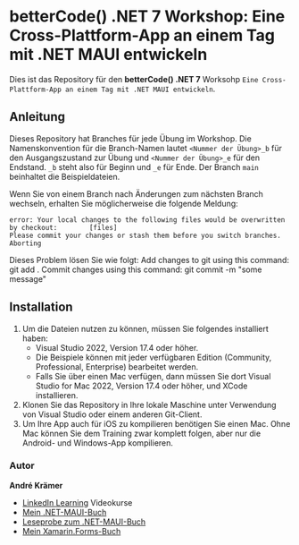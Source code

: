 # betterCode() .NET 7 Workshop: Eine Cross-Plattform-App an einem Tag mit .NET MAUI entwickeln

Dies ist das Repository für den **betterCode() .NET 7** Worksohp `Eine Cross-Plattform-App an einem Tag mit .NET MAUI entwickeln`.

## Anleitung

Dieses Repository hat Branches für jede Übung im Workshop. Die Namenskonvention für die Branch-Namen lautet `<Nummer der Übung>_b` für den Ausgangszustand zur Übung und `<Nummer der Übung>_e` für den Endstand. `_b` steht also für Beginn und `_e` für Ende. Der Branch `main` beinhaltet die Beispieldateien.

Wenn Sie von einem Branch nach Änderungen zum nächsten Branch wechseln, erhalten Sie möglicherweise die folgende Meldung:

```
error: Your local changes to the following files would be overwritten by checkout:        [files]
Please commit your changes or stash them before you switch branches.
Aborting
```

Dieses Problem lösen Sie wie folgt:
    Add changes to git using this command: git add .
    Commit changes using this command: git commit -m "some message"

## Installation

1. Um die Dateien nutzen zu können, müssen Sie folgendes installiert haben:
   - Visual Studio 2022, Version 17.4 oder höher. 
   - Die Beispiele können mit jeder verfügbaren Edition (Community, Professional, Enterprise) bearbeitet werden.
   - Falls Sie über einen Mac verfügen, dann müssen Sie dort Visual Studio for Mac 2022, Version 17.4 oder höher, und XCode installieren.
2. Klonen Sie das Repository in Ihre lokale Maschine unter Verwendung von Visual Studio oder einem anderen Git-Client.
3. Um Ihre App auch für iOS zu kompilieren benötigen Sie einen Mac. Ohne Mac können Sie dem Training zwar komplett folgen, aber nur die Android- und Windows-App kompilieren.

### Autor

**André Krämer**

 - [LinkedIn Learning](https://www.linkedin.com/learning/instructors/andre-kramer) Videokurse
 - [Mein .NET-MAUI-Buch](https://www.hanser-kundencenter.de/fachbuch/artikel/9783446472617)
 - [Leseprobe zum .NET-MAUI-Buch](https://files.hanser.de/Files/Article/ARTK_LPR_9783446472617_0001.pdf)
 - [Mein Xamarin.Forms-Buch](https://www.hanser-kundencenter.de/fachbuch/artikel/9783446451551)

